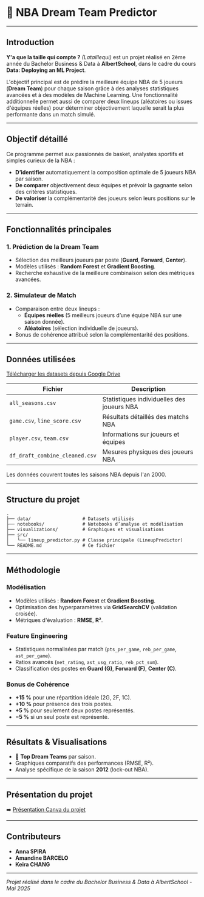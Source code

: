 # 🏀 NBA Dream Team Predictor

---

## Introduction

**Y'a que la taille qui compte ?** *(Lataillequi)* est un projet réalisé en 2ème année du Bachelor Business & Data à **AlbertSchool**, dans le cadre du cours **Data: Deploying an ML Project**.

L'objectif principal est de prédire la meilleure équipe NBA de 5 joueurs (**Dream Team**) pour chaque saison grâce à des analyses statistiques avancées et à des modèles de Machine Learning. Une fonctionnalité additionnelle permet aussi de comparer deux lineups (aléatoires ou issues d'équipes réelles) pour déterminer objectivement laquelle serait la plus performante dans un match simulé.

---

## Objectif détaillé

Ce programme permet aux passionnés de basket, analystes sportifs et simples curieux de la NBA :

- **D’identifier** automatiquement la composition optimale de 5 joueurs NBA par saison.
- **De comparer** objectivement deux équipes et prévoir la gagnante selon des critères statistiques.
- **De valoriser** la complémentarité des joueurs selon leurs positions sur le terrain.

---

## Fonctionnalités principales

### 1. Prédiction de la Dream Team
- Sélection des meilleurs joueurs par poste (**Guard**, **Forward**, **Center**).
- Modèles utilisés : **Random Forest** et **Gradient Boosting**.
- Recherche exhaustive de la meilleure combinaison selon des métriques avancées.

### 2. Simulateur de Match
- Comparaison entre deux lineups :
  - **Équipes réelles** (5 meilleurs joueurs d’une équipe NBA sur une saison donnée).
  - **Aléatoires** (sélection individuelle de joueurs).
- Bonus de cohérence attribué selon la complémentarité des positions.

---

## Données utilisées

[Télécharger les datasets depuis Google Drive](https://drive.google.com/drive/folders/1K4sXEjIcb7b2yzsQfOt80cdB0G69IDzj?usp=sharing)

| Fichier                         | Description                                              |
|---------------------------------|----------------------------------------------------------|
| `all_seasons.csv`               | Statistiques individuelles des joueurs NBA               |
| `game.csv`, `line_score.csv`    | Résultats détaillés des matchs NBA                       |
| `player.csv`, `team.csv`        | Informations sur joueurs et équipes                      |
| `df_draft_combine_cleaned.csv`  | Mesures physiques des joueurs NBA                        |

Les données couvrent toutes les saisons NBA depuis l'an 2000.

---

## Structure du projet

```
.
├── data/                   # Datasets utilisés
├── notebooks/              # Notebooks d’analyse et modélisation
├── visualizations/         # Graphiques et visualisations
├── src/
│   └── lineup_predictor.py # Classe principale (LineupPredictor)
└── README.md               # Ce fichier
```

---

## Méthodologie

### Modélisation
- Modèles utilisés : **Random Forest** et **Gradient Boosting**.
- Optimisation des hyperparamètres via **GridSearchCV** (validation croisée).
- Métriques d'évaluation : **RMSE**, **R²**.

### Feature Engineering
- Statistiques normalisées par match (`pts_per_game`, `reb_per_game`, `ast_per_game`).
- Ratios avancés (`net_rating`, `ast_usg_ratio`, `reb_pct_sum`).
- Classification des postes en **Guard (G)**, **Forward (F)**, **Center (C)**.

### Bonus de Cohérence
- **+15 %** pour une répartition idéale (2G, 2F, 1C).
- **+10 %** pour présence des trois postes.
- **+5 %** pour seulement deux postes représentés.
- **−5 %** si un seul poste est représenté.

---

## Résultats & Visualisations
- 🥇 **Top Dream Teams** par saison.
- Graphiques comparatifs des performances (RMSE, R²).
- Analyse spécifique de la saison **2012** (lock-out NBA).

---

## Présentation du projet

➡️ [Présentation Canva du projet](https://www.canva.com/design/DAGnVLwCuhw/JlsmOdTvbZPZ0pkygkcseA/edit?utm_content=DAGnVLwCuhw&utm_campaign=designshare&utm_medium=link2&utm_source=sharebutton)

---

## Contributeurs

- **Anna SPIRA**
- **Amandine BARCELO**
- **Keira CHANG**

---

*Projet réalisé dans le cadre du Bachelor Business & Data à AlbertSchool - Mai 2025*
